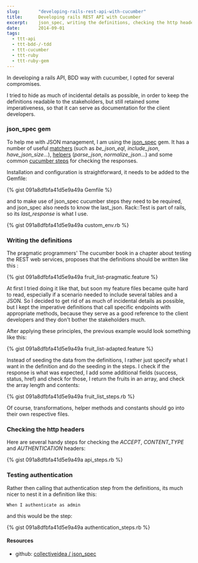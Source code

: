 ```yaml
---
slug:       "developing-rails-rest-api-with-cucumber"
title:      Developing rails REST API with Cucumber
excerpt:    json_spec, writing the definitions, checking the http headers, testing authentication...
date:       2014-09-01
tags:
  - ttt-api
  - ttt-bdd-/-tdd
  - ttt-cucumber
  - ttt-ruby
  - ttt-ruby-gem
---
```


In developing a rails API, BDD way with cucumber, I opted for several compromises.

I tried to hide as much of incidental details as possible, in order to keep the definitions readable to the stakeholders, but still retained some imperativeness, so that it can serve as documentation for the client developers.

### json_spec gem

To help me with JSON management, I am using the <a href="https://github.com/collectiveidea/json_spec">json_spec</a> gem. It has a number of useful <a href="https://github.com/collectiveidea/json_spec/blob/master/lib/json_spec/matchers.rb">matchers</a> (such as *be_json_eql*, *include_json*, *have_json_size*...), <a href="https://github.com/collectiveidea/json_spec/blob/master/lib/json_spec/helpers.rb">helpers</a> (*parse_json*, *normalize_json*...) and some common <a href="https://github.com/collectiveidea/json_spec/blob/master/lib/json_spec/cucumber.rb">cucumber steps</a> for checking the responses.

Installation and configuration is straightforward, it needs to be added to the Gemfile:

{% gist 091a8dfbfa41d5e9a49a Gemfile %}

and to make use of json_spec cucumber steps they need to be required, and json_spec also needs to know the last_json. Rack::Test is part of rails, so its *last_response* is what I use.

{% gist 091a8dfbfa41d5e9a49a custom_env.rb %}

### Writing the definitions

The pragmatic programmers' The cucumber book in a chapter about testing the REST web services, proposes that the definitions should be written like this :

{% gist 091a8dfbfa41d5e9a49a fruit_list-pragmatic.feature %}

At first I tried doing it like that, but soon my feature files became quite hard to read, especially if a scenario needed to include several tables and a JSON. So I decided to get rid of as much of incidental details as possible, but I kept the imperative definitions that call specific endpoints with appropriate methods, because they serve as a good reference to the client developers and they don't bother the stakeholders much.

After applying these principles, the previous example would look something like this:

{% gist 091a8dfbfa41d5e9a49a fruit_list-adapted.feature %}

Instead of seeding the data from the definitions, I rather just specify what I want in the definition and do the seeding in the steps. I check if the response is what was expected, I add some additional fields (success, status, href) and check for those, I return the fruits in an array, and check the array length and contents:

{% gist 091a8dfbfa41d5e9a49a fruit_list_steps.rb %}

Of course, transformations, helper methods and constants should go into their own respective files.

### Checking the http headers

Here are several handy steps for checking the *ACCEPT*, *CONTENT_TYPE* and *AUTHENTICATION* headers:

{% gist 091a8dfbfa41d5e9a49a api_steps.rb %}

### Testing authentication

Rather then calling that authentication step from the definitions, its much nicer to nest it in a definition like this:

    When I authenticate as admin

and this would be the step:

{% gist 091a8dfbfa41d5e9a49a authentication_steps.rb %}

#### Resources

- github: <a href="https://github.com/collectiveidea/json_spec">collectiveidea / json_spec</a>
